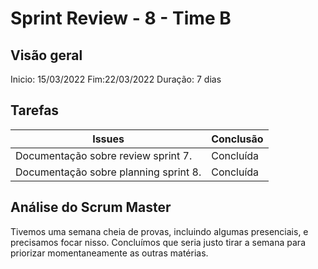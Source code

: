 # Sprint Review - 8 - Time B

## Visão geral

Inicio: 15/03/2022
Fim:22/03/2022
Duração: 7 dias

## Tarefas



| Issues                                | Conclusão |
| ------------------------------------- | --------- |
| Documentação sobre review sprint 7.   | Concluída |
| Documentação sobre planning sprint 8. | Concluída |

## Análise do Scrum Master

Tivemos uma semana cheia de provas, incluindo algumas presenciais, e precisamos focar nisso. Concluímos que seria justo tirar a semana para priorizar momentaneamente as outras matérias.